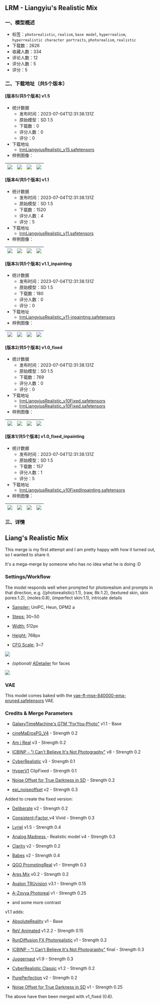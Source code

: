 ## LRM - Liangyiu's Realistic Mix
### 一、模型概述

- 标签：`photorealistic`, `realism`, `base model`, `hyperrealism`, `hyperrealistic character portraits`, `photorealism`, `realistic`
- 下载数：2626
- 收藏人数：334
- 评论人数：12
- 评分人数：5
- 评分：5

### 二、下载地址（共5个版本）

#### [版本5/共5个版本] v1.5

- 统计数据
  - 发布时间：2023-07-04T12:31:38.131Z
  - 原始模型：SD 1.5
  - 下载数：0
  - 评分人数：0
  - 评分：0
- 下载地址
  - [lrmLiangyiusRealistic_v15.safetensors](https://civitai.com/api/download/models/109892)
- 样例图像：

| <img src="https://image.civitai.com/xG1nkqKTMzGDvpLrqFT7WA/80422931-ad5e-4c33-a87a-589595999232/width=450/1399887.jpeg" /> | <img src="https://image.civitai.com/xG1nkqKTMzGDvpLrqFT7WA/998f2faa-f2f5-4dc9-95d4-ebd43692a4a2/width=450/1399877.jpeg" /> | <img src="https://image.civitai.com/xG1nkqKTMzGDvpLrqFT7WA/27b2aff5-f359-4d82-ac5d-c5b18d7d57e4/width=450/1399876.jpeg" /> | <img src="https://image.civitai.com/xG1nkqKTMzGDvpLrqFT7WA/02442c30-fe4d-4e32-be7c-784168b27dcc/width=450/1399878.jpeg" /> |
| ---- | ---- | ---- | ---- |

#### [版本4/共5个版本] v1.1

- 统计数据
  - 发布时间：2023-07-04T12:31:38.131Z
  - 原始模型：SD 1.5
  - 下载数：1520
  - 评分人数：4
  - 评分：5
- 下载地址
  - [lrmLiangyiusRealistic_v11.safetensors](https://civitai.com/api/download/models/91654)
- 样例图像：

| <img src="https://image.civitai.com/xG1nkqKTMzGDvpLrqFT7WA/9384735a-4ad5-4acf-a748-d290151621f9/width=450/1075522.jpeg" /> | <img src="https://image.civitai.com/xG1nkqKTMzGDvpLrqFT7WA/e70d4c7c-a3f7-4286-87f3-7632a1b1a689/width=450/1075551.jpeg" /> | <img src="https://image.civitai.com/xG1nkqKTMzGDvpLrqFT7WA/95850ef3-7b37-4b3a-91cf-f4207ad55ec2/width=450/1075531.jpeg" /> | <img src="https://image.civitai.com/xG1nkqKTMzGDvpLrqFT7WA/c8171fa2-4f73-41f9-8ef3-d3f154cd23e6/width=450/1075525.jpeg" /> |
| ---- | ---- | ---- | ---- |

#### [版本3/共5个版本] v1.1_inpainting

- 统计数据
  - 发布时间：2023-07-04T12:31:38.131Z
  - 原始模型：SD 1.5
  - 下载数：180
  - 评分人数：0
  - 评分：0
- 下载地址
  - [lrmLiangyiusRealistic_v11-inpainting.safetensors](https://civitai.com/api/download/models/92393)
- 样例图像：

| <img src="https://image.civitai.com/xG1nkqKTMzGDvpLrqFT7WA/2497ab9b-5e2c-4fbb-bd38-368a0f93f923/width=450/1086601.jpeg" /> | <img src="https://image.civitai.com/xG1nkqKTMzGDvpLrqFT7WA/22853fe9-b542-44be-a673-b5dbc37d8f03/width=450/1086602.jpeg" /> | <img src="https://image.civitai.com/xG1nkqKTMzGDvpLrqFT7WA/dabe3df8-6d69-44e8-9697-26753d4faffd/width=450/1086604.jpeg" /> | <img src="https://image.civitai.com/xG1nkqKTMzGDvpLrqFT7WA/33f36617-b9dc-421e-8d5a-312e47a5f2cc/width=450/1086607.jpeg" /> |
| ---- | ---- | ---- | ---- |

#### [版本2/共5个版本] v1.0_fixed

- 统计数据
  - 发布时间：2023-07-04T12:31:38.131Z
  - 原始模型：SD 1.5
  - 下载数：769
  - 评分人数：0
  - 评分：0
- 下载地址
  - [lrmLiangyiusRealistic_v10Fixed.safetensors](https://civitai.com/api/download/models/86950?type=Model&format=SafeTensor&size=full&fp=fp16)
  - [lrmLiangyiusRealistic_v10Fixed.safetensors](https://civitai.com/api/download/models/86950)
- 样例图像：

| <img src="https://image.civitai.com/xG1nkqKTMzGDvpLrqFT7WA/f75a4cfd-821d-426b-a73a-43b604046926/width=450/997795.jpeg" /> | <img src="https://image.civitai.com/xG1nkqKTMzGDvpLrqFT7WA/3e3619be-535f-4caf-b3fa-2920b087bb77/width=450/992548.jpeg" /> | <img src="https://image.civitai.com/xG1nkqKTMzGDvpLrqFT7WA/b6f206f8-0d9f-4900-baef-6ab184edc0a6/width=450/997806.jpeg" /> | <img src="https://image.civitai.com/xG1nkqKTMzGDvpLrqFT7WA/4dda3119-0474-45a6-a642-23edeb5baace/width=450/997649.jpeg" /> |
| ---- | ---- | ---- | ---- |

#### [版本1/共5个版本] v1.0_fixed_inpainting

- 统计数据
  - 发布时间：2023-07-04T12:31:38.131Z
  - 原始模型：SD 1.5
  - 下载数：157
  - 评分人数：1
  - 评分：5
- 下载地址
  - [lrmLiangyiusRealistic_v10FixedInpainting.safetensors](https://civitai.com/api/download/models/87350)
- 样例图像：

| <img src="https://image.civitai.com/xG1nkqKTMzGDvpLrqFT7WA/a8257616-08a9-4445-99e4-0c3a7080519f/width=450/1006212.jpeg" /> | <img src="https://image.civitai.com/xG1nkqKTMzGDvpLrqFT7WA/362ac730-73ab-4daf-bd53-d80adda11715/width=450/1006631.jpeg" /> | <img src="https://image.civitai.com/xG1nkqKTMzGDvpLrqFT7WA/e146ac34-c581-4628-85f3-04e9e2893b94/width=450/1006216.jpeg" /> | <img src="https://image.civitai.com/xG1nkqKTMzGDvpLrqFT7WA/eff2b292-5d66-49f1-9ebb-6b253eec30f9/width=450/1006213.jpeg" /> |
| ---- | ---- | ---- | ---- |


### 三、详情
<h2 id="heading-2620">Liang's Realistic Mix</h2><p>This merge is my first attempt and I am pretty happy with how it turned out, so I wanted to share it.</p><p>It's a mega-merge by someone who has no idea what he is doing :D</p><p></p><h3 id="heading-2621">Settings/Workflow</h3><p>The model responds well when prompted for photorealism and prompts in that direction, e.g. ((photorealistic):1.1), (raw, 8k:1.2), (textured skin, skin pores:1.2), (moles:0.8), (imperfect skin:1.1), intricate details</p><ul><li><p><u>Sampler:</u> UniPC, Heun, DPM2 a</p></li><li><p><u>Steps:</u> 30~50</p></li><li><p><u>Width:</u> 512px</p></li><li><p><u>Height:</u> 768px</p></li><li><p><u>CFG Scale:</u> 3~7</p><p></p></li></ul><p><img src="https://image.civitai.com/xG1nkqKTMzGDvpLrqFT7WA/22397161-468b-4fff-b77b-16853446fdd2/width=525/22397161-468b-4fff-b77b-16853446fdd2.jpeg" /></p><p></p><ul><li><p><em>(optional)</em> <a target="_blank" rel="ugc" href="https://github.com/Bing-su/adetailer"><u>ADetailer</u></a> for faces</p></li></ul><p></p><p><img src="https://image.civitai.com/xG1nkqKTMzGDvpLrqFT7WA/63987c5c-3986-4eb7-b9f5-41447db98b26/width=525/63987c5c-3986-4eb7-b9f5-41447db98b26.jpeg" /></p><p></p><h3 id="heading-2622">VAE</h3><p>This model comes baked with the <a target="_blank" rel="ugc" href="https://huggingface.co/stabilityai/sd-vae-ft-mse-original/blob/main/vae-ft-mse-840000-ema-pruned.safetensors">vae-ft-mse-840000-ema-pruned.safetensors</a> VAE.</p><p></p><h3 id="heading-2623">Credits &amp; Merge Parameters</h3><ul><li><p><a target="_blank" rel="ugc" href="https://civitai.com/models/25636/galaxytimemachines-gtm-foryou-photo-fantasyai">GalaxyTimeMachine's GTM "ForYou-Photo"</a> v1.1 - Base</p></li><li><p><a target="_blank" rel="ugc" href="https://civitai.com/models/74426/cinemaerospgv4">cineMaErosPG_V4</a> - Strength 0.2</p></li><li><p><a target="_blank" rel="ugc" href="https://civitai.com/models/49463/am-i-real">Am i Real</a> v3 - Strength 0.2</p></li><li><p><a target="_blank" rel="ugc" href="https://civitai.com/models/28059/icbinp-i-cant-believe-its-not-photography">ICBINP - "I Can't Believe It's Not Photography"</a> v8 - Strength 0.2</p></li><li><p><a target="_blank" rel="ugc" href="https://civitai.com/models/15003/cyberrealistic">CyberRealistic</a> v3 - Strength 0.1</p></li><li><p><a target="_blank" rel="ugc" href="https://civitai.com/models/32027/hyper-v1">HyperV1</a> ClipFixed - Strength 0.1</p></li><li><p><a target="_blank" rel="ugc" href="https://civitai.com/models/10391/noise-offset-for-true-darkness-in-sd">Noise Offset for True Darkness in SD</a> - Strength 0.2</p></li><li><p><a target="_blank" rel="ugc" href="https://civitai.com/models/13941/epinoiseoffset">epi_noiseoffset</a> v2 - Strength 0.3</p></li></ul><p>Added to create the fixed version:</p><ul><li><p><a target="_blank" rel="ugc" href="https://civitai.com/models/4823/deliberate">Deliberate</a> v2 - Strength 0.2</p></li><li><p><a target="_blank" rel="ugc" href="https://civitai.com/models/9114?modelVersionId=57480">Consistent-Factor </a>v4 Vivid - Strength 0.3</p></li><li><p><a target="_blank" rel="ugc" href="https://civitai.com/models/22922?modelVersionId=50127">Lyriel</a> v1.5 - Strength 0.4</p></li><li><p><a target="_blank" rel="ugc" href="https://civitai.com/models/8030/analog-madness-realistic-model">Analog Madness </a>- Realistic model v4 - Strength 0.3</p></li><li><p><a target="_blank" rel="ugc" href="https://civitai.com/models/5062/clarity">Clarity</a> v2 - Strength 0.2</p></li><li><p><a target="_blank" rel="ugc" href="https://civitai.com/models/2220/babes">Babes</a> v2 - Strength 0.4</p></li><li><p><a target="_blank" rel="ugc" href="https://civitai.com/models/4188/qgo-promptingreal">QGO PromptingReal</a> v1 - Strength 0.3</p></li><li><p><a target="_blank" rel="ugc" href="https://civitai.com/models/6931/ares-mix">Ares Mix</a> v0.2 - Strength 0.2</p></li><li><p><a target="_blank" rel="ugc" href="https://civitai.com/models/13020/avalon-truvision">Avalon TRUvision</a> v3.1 - Strength 0.15</p></li><li><p><a target="_blank" rel="ugc" href="https://civitai.com/models/57319?modelVersionId=61727">A-Zovya Photoreal</a> v1 - Strength 0.25</p></li><li><p>and some more contrast</p></li></ul><p>v1.1 adds:</p><ul><li><p><a rel="ugc" href="https://civitai.com/models/81458/absolutereality">AbsoluteReality</a> v1 - Base</p></li><li><p><a rel="ugc" href="https://civitai.com/models/7371/rev-animated">ReV Animated</a> v1.2.2 - Strength 0.15</p></li><li><p><a rel="ugc" href="https://civitai.com/models/82972/rundiffusion-fx-photorealistic">RunDiffusion FX Photorealistic</a><strong> </strong>v1 - Strength 0.2</p></li><li><p><a rel="ugc" href="https://civitai.com/models/28059/icbinp-i-cant-believe-its-not-photography">ICBINP - "I Can't Believe It's Not Photography"</a> final - Strength 0.3</p></li><li><p><a rel="ugc" href="https://civitai.com/models/46422?modelVersionId=83062">Juggernaut</a> v1.9 - Strength 0.3</p></li><li><p><a rel="ugc" href="https://civitai.com/models/71185/cyberrealistic-classic">CyberRealistic Classic</a> v1.2 - Strength 0.2</p></li><li><p><a rel="ugc" href="https://civitai.com/models/53491/pureperfection">PurePerfection</a> v2 - Strength 0.2</p></li><li><p><a rel="ugc" href="https://civitai.com/models/10391/noise-offset-for-true-darkness-in-sd">Noise Offset for True Darkness in SD</a> v1 - Strength 0.25</p></li></ul><p>The above have then been merged with v1_fixed (0.6).</p>